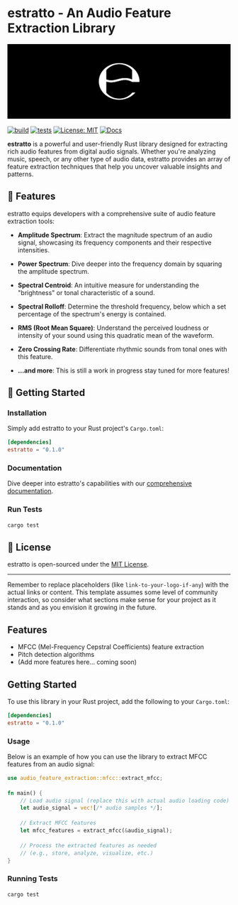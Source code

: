 # estratto - An Audio Feature Extraction Library

![estratto Logo](logo-banner.png)

[![build](https://github.com/AmberJBlue/estratto/actions/workflows/build.yml/badge.svg?branch=main)](https://github.com/AmberJBlue/estratto/actions/workflows/build.yml)
[![tests](https://github.com/AmberJBlue/estratto/actions/workflows/test.yml/badge.svg)](https://github.com/AmberJBlue/estratto/actions/workflows/test.yml)
[![License: MIT](https://img.shields.io/badge/license-MIT-blue.svg)](https://opensource.org/licenses/MIT)
[![Docs](https://img.shields.io/badge/docs-latest-blue.svg)](link-to-your-documentation-if-any)

**estratto** is a powerful and user-friendly Rust library designed for extracting rich audio features from digital audio signals. Whether you're analyzing music, speech, or any other type of audio data, estratto provides an array of feature extraction techniques that help you uncover valuable insights and patterns.

## 🎵 Features

estratto equips developers with a comprehensive suite of audio feature extraction tools:

- **Amplitude Spectrum**: Extract the magnitude spectrum of an audio signal, showcasing its frequency components and their respective intensities.

- **Power Spectrum**: Dive deeper into the frequency domain by squaring the amplitude spectrum.

- **Spectral Centroid**: An intuitive measure for understanding the "brightness" or tonal characteristic of a sound.

- **Spectral Rolloff**: Determine the threshold frequency, below which a set percentage of the spectrum's energy is contained.

- **RMS (Root Mean Square)**: Understand the perceived loudness or intensity of your sound using this quadratic mean of the waveform.

- **Zero Crossing Rate**: Differentiate rhythmic sounds from tonal ones with this feature.

- **...and more**: This is still a work in progress stay tuned for more features!


## 🚀 Getting Started

### Installation

Simply add estratto to your Rust project's `Cargo.toml`:

```toml
[dependencies]
estratto = "0.1.0"
```

### Documentation

Dive deeper into estratto's capabilities with our [comprehensive documentation](link-to-your-documentation).


### Run Tests

```sh
cargo test
```

## 📜 License

estratto is open-sourced under the [MIT License](https://opensource.org/licenses/MIT).

---

Remember to replace placeholders (like `link-to-your-logo-if-any`) with the actual links or content. This template assumes some level of community interaction, so consider what sections make sense for your project as it stands and as you envision it growing in the future.
## Features

- MFCC (Mel-Frequency Cepstral Coefficients) feature extraction
- Pitch detection algorithms
- (Add more features here... coming soon)

## Getting Started
To use this library in your Rust project, add the following to your `Cargo.toml`:

```toml
[dependencies]
estratto = "0.1.0"
```

### Usage
Below is an example of how you can use the library to extract MFCC features from an audio signal:

```rust
use audio_feature_extraction::mfcc::extract_mfcc;

fn main() {
    // Load audio signal (replace this with actual audio loading code)
    let audio_signal = vec![/* audio samples */];

    // Extract MFCC features
    let mfcc_features = extract_mfcc(&audio_signal);

    // Process the extracted features as needed
    // (e.g., store, analyze, visualize, etc.)
}
```

### Running Tests

```sh
cargo test
```
